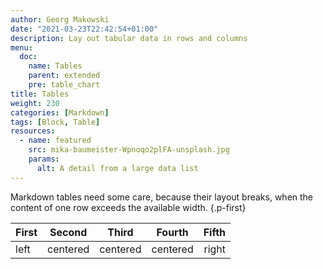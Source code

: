 ```yaml
---
author: Georg Makowski
date: "2021-03-23T22:42:54+01:00"
description: Lay out tabular data in rows and columns
menu:
  doc:
    name: Tables
    parent: extended
    pre: table_chart
title: Tables
weight: 230
categories: [Markdown]
tags: [Block, Table]
resources:
  - name: featured
    src: mika-baumeister-Wpnoqo2plFA-unsplash.jpg
    params:
      alt: A detail from a large data list
---
```


Markdown tables need some care, because their layout breaks, when the content of one row exceeds the available width.
{.p-first} <!--more-->

| First |     Second     |  Third   |    Fourth    |    Fifth |
| :---- | :------------: | :------: | :----------: | -------: |
| left  |    centered    | centered |   centered   |    right |
